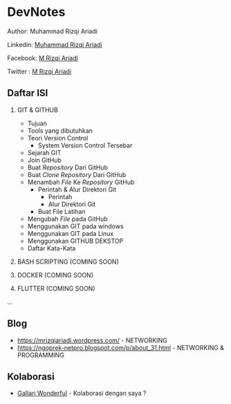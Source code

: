 # DevNotes
Author: Muhammad Rizqi Ariadi

Linkedin: [Muhammad Rizqi Ariadi](https://www.linkedin.com/in/muhammad-rizqi-ariadi-bba168110/)

Facebook: [M Rizqi Ariadi](https://www.facebook.com/Muhammad.Rizqi.Ariadi)

Twitter : [M Rizqi Ariadi](https://twitter.com/MRizqiAriadi)

## Daftar ISI

1. GIT & GITHUB
    * Tujuan
    * Tools yang dibutuhkan
    * Teori Version Control
      * System Version Control Tersebar 
    * Sejarah GIT
    * Join GitHub
    * Buat _Repository_ Dari GitHub
    * Buat _Clone Repository_ Dari GitHub
    * Menambah _File_ Ke _Repository_ GitHub
      * Perintah & Alur Direktori Git
        * Perintah
        * Alur Direktori Git
      * Buat File Latihan
    * Mengubah _File_ pada GitHub
    * Menggunakan GIT pada windows
    * Menggunakan GIT pada Linux
    * Menggunakan GITHUB DEKSTOP
    * Daftar Kata-Kata

2. BASH SCRIPTING (COMING SOON)

3. DOCKER (COMING SOON)

4. FLUTTER (COMING SOON)

...

## Blog

+ https://mrizqiariadi.wordpress.com/ - NETWORKING
+ https://ngoprek-netpro.blogspot.com/p/about_31.html - NETWORKING & PROGRAMMING

## Kolaborasi

+ [Gallari Wonderful](https://gallariwonderful.wordpress.com/) - Kolaborasi dengan saya ?



